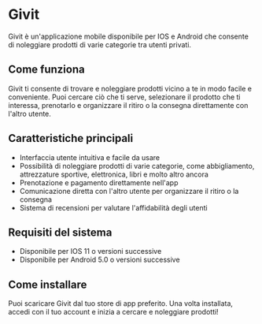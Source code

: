 # Givit

Givit è un'applicazione mobile disponibile per IOS e Android che consente di noleggiare prodotti di varie categorie tra utenti privati. 

## Come funziona

Givit ti consente di trovare e noleggiare prodotti vicino a te in modo facile e conveniente. Puoi cercare ciò che ti serve, selezionare il prodotto che ti interessa, prenotarlo e organizzare il ritiro o la consegna direttamente con l'altro utente. 

## Caratteristiche principali

- Interfaccia utente intuitiva e facile da usare
- Possibilità di noleggiare prodotti di varie categorie, come abbigliamento, attrezzature sportive, elettronica, libri e molto altro ancora
- Prenotazione e pagamento direttamente nell'app
- Comunicazione diretta con l'altro utente per organizzare il ritiro o la consegna
- Sistema di recensioni per valutare l'affidabilità degli utenti

## Requisiti del sistema

- Disponibile per IOS 11 o versioni successive
- Disponibile per Android 5.0 o versioni successive

## Come installare

Puoi scaricare Givit dal tuo store di app preferito. Una volta installata, accedi con il tuo account e inizia a cercare e noleggiare prodotti! 

